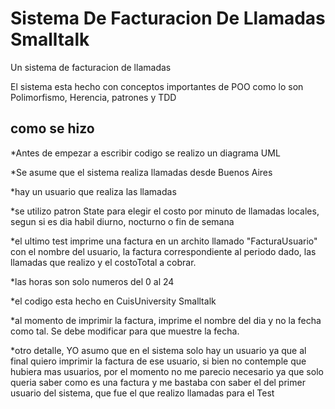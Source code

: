 # Sistema De Facturacion De Llamadas Smalltalk
Un sistema de facturacion de llamadas

El sistema esta hecho con conceptos importantes de POO como lo son Polimorfismo, Herencia, patrones y TDD

## como se hizo 
 
 
*Antes de empezar a escribir codigo se realizo un diagrama UML

*Se asume que el sistema realiza llamadas desde Buenos Aires

*hay un usuario que realiza las llamadas

*se utilizo patron State para elegir el costo por minuto de llamadas locales, segun si es dia habil diurno, nocturno o fin de semana

*el ultimo test imprime una factura en un archito llamado "FacturaUsuario" con el nombre del usuario, la factura correspondiente al periodo dado, las llamadas que realizo y el costoTotal a cobrar.

*las horas son solo numeros del 0 al 24

*el codigo esta hecho en CuisUniversity Smalltalk

*al momento de imprimir la factura, imprime el nombre del dia y no la fecha como tal. Se debe modificar para que muestre la fecha.

*otro detalle, YO asumo que en el sistema solo hay un usuario ya que al final quiero imprimir la factura de ese usuario, si bien no contemple que hubiera mas usuarios, por el momento no me parecio necesario ya que solo queria saber como es una factura y me bastaba con saber el del primer usuario del sistema, que fue el que realizo llamadas para el Test
